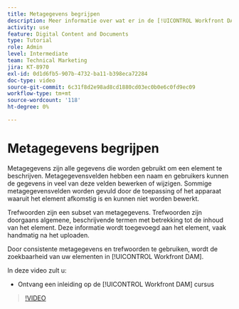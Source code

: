 ```yaml
---
title: Metagegevens begrijpen
description: Meer informatie over wat er in de [!UICONTROL Workfront DAM] Beheerder, Deel 2 Metagegevens en Trefwoordencursus.
activity: use
feature: Digital Content and Documents
type: Tutorial
role: Admin
level: Intermediate
team: Technical Marketing
jira: KT-8970
exl-id: 0d1d6fb5-907b-4732-ba11-b398eca72284
doc-type: video
source-git-commit: 6c31f8d2e98ad8cd1880cd03ec0b0e6c0fd9ec09
workflow-type: tm+mt
source-wordcount: '118'
ht-degree: 0%

---
```


# Metagegevens begrijpen

Metagegevens zijn alle gegevens die worden gebruikt om een element te beschrijven. Metagegevensvelden hebben een naam en gebruikers kunnen de gegevens in veel van deze velden bewerken of wijzigen. Sommige metagegevensvelden worden gevuld door de toepassing of het apparaat waaruit het element afkomstig is en kunnen niet worden bewerkt.

Trefwoorden zijn een subset van metagegevens. Trefwoorden zijn doorgaans algemene, beschrijvende termen met betrekking tot de inhoud van het element. Deze informatie wordt toegevoegd aan het element, vaak handmatig na het uploaden.

Door consistente metagegevens en trefwoorden te gebruiken, wordt de zoekbaarheid van uw elementen in [!UICONTROL Workfront DAM].

In deze video zult u:

* Ontvang een inleiding op de [!UICONTROL Workfront DAM] cursus

>[!VIDEO](https://video.tv.adobe.com/v/335233/?quality=12&learn=on)
